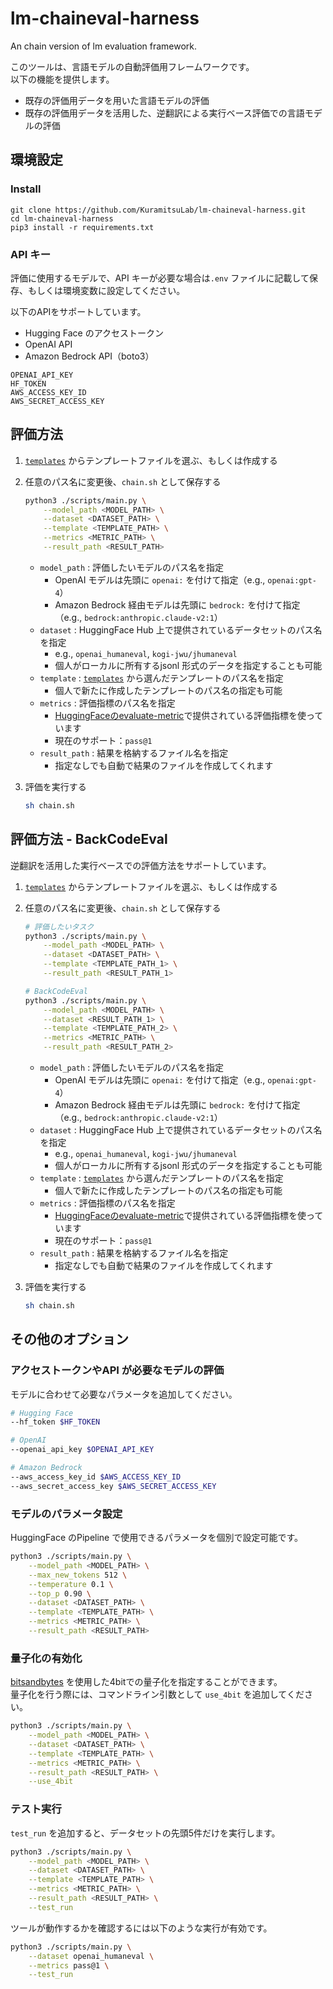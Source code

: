 # lm-chaineval-harness
An chain version of lm evaluation framework.

このツールは、言語モデルの自動評価用フレームワークです。  
以下の機能を提供します。

- 既存の評価用データを用いた言語モデルの評価
- 既存の評価用データを活用した、逆翻訳による実行ベース評価での言語モデルの評価

## 環境設定

### Install

```shell
git clone https://github.com/KuramitsuLab/lm-chaineval-harness.git
cd lm-chaineval-harness
pip3 install -r requirements.txt
```

### API キー

評価に使用するモデルで、API キーが必要な場合は`.env` ファイルに記載して保存、もしくは環境変数に設定してください。

以下のAPIをサポートしています。
- Hugging Face のアクセストークン
- OpenAI API
- Amazon Bedrock API（boto3）

```plaintext:envファイル
OPENAI_API_KEY
HF_TOKEN
AWS_ACCESS_KEY_ID
AWS_SECRET_ACCESS_KEY
```

## 評価方法

1. [`templates`](https://github.com/KuramitsuLab/lm-chaineval-harness/tree/main/templates) からテンプレートファイルを選ぶ、もしくは作成する
2. 任意のパス名に変更後、`chain.sh` として保存する
    ```sh
    python3 ./scripts/main.py \
        --model_path <MODEL_PATH> \
        --dataset <DATASET_PATH> \
        --template <TEMPLATE_PATH> \
        --metrics <METRIC_PATH> \
        --result_path <RESULT_PATH>
    ```
    
    - `model_path` : 評価したいモデルのパス名を指定
        - OpenAI モデルは先頭に `openai:` を付けて指定（e.g., `openai:gpt-4`）
        - Amazon Bedrock 経由モデルは先頭に `bedrock:` を付けて指定（e.g., `bedrock:anthropic.claude-v2:1`）
    - `dataset` : HuggingFace Hub 上で提供されているデータセットのパス名を指定
        - e.g., `openai_humaneval`, `kogi-jwu/jhumaneval`
        - 個人がローカルに所有するjsonl 形式のデータを指定することも可能
    - `template` : [`templates`](https://github.com/KuramitsuLab/lm-chaineval-harness/tree/main/templates) から選んだテンプレートのパス名を指定
        - 個人で新たに作成したテンプレートのパス名の指定も可能
    - `metrics` : 評価指標のパス名を指定
        - [HuggingFaceのevaluate-metric](https://huggingface.co/evaluate-metric)で提供されている評価指標を使っています
        - 現在のサポート：`pass@1`
    - `result_path` : 結果を格納するファイル名を指定
        - 指定なしでも自動で結果のファイルを作成してくれます


3. 評価を実行する
    ```sh
    sh chain.sh
    ```

## 評価方法 - BackCodeEval

逆翻訳を活用した実行ベースでの評価方法をサポートしています。


1. [`templates`](https://github.com/KuramitsuLab/lm-chaineval-harness/tree/main/templates) からテンプレートファイルを選ぶ、もしくは作成する
2. 任意のパス名に変更後、`chain.sh` として保存する
    ```sh
    # 評価したいタスク
    python3 ./scripts/main.py \
        --model_path <MODEL_PATH> \
        --dataset <DATASET_PATH> \
        --template <TEMPLATE_PATH_1> \
        --result_path <RESULT_PATH_1>
    
    # BackCodeEval
    python3 ./scripts/main.py \
        --model_path <MODEL_PATH> \
        --dataset <RESULT_PATH_1> \
        --template <TEMPLATE_PATH_2> \
        --metrics <METRIC_PATH> \
        --result_path <RESULT_PATH_2>
    ```
    
    - `model_path` : 評価したいモデルのパス名を指定
        - OpenAI モデルは先頭に `openai:` を付けて指定（e.g., `openai:gpt-4`）
        - Amazon Bedrock 経由モデルは先頭に `bedrock:` を付けて指定（e.g., `bedrock:anthropic.claude-v2:1`）
    - `dataset` : HuggingFace Hub 上で提供されているデータセットのパス名を指定
        - e.g., `openai_humaneval`, `kogi-jwu/jhumaneval`
        - 個人がローカルに所有するjsonl 形式のデータを指定することも可能
    - `template` : [`templates`](https://github.com/KuramitsuLab/lm-chaineval-harness/tree/main/templates) から選んだテンプレートのパス名を指定
        - 個人で新たに作成したテンプレートのパス名の指定も可能
    - `metrics` : 評価指標のパス名を指定
        - [HuggingFaceのevaluate-metric](https://huggingface.co/evaluate-metric)で提供されている評価指標を使っています
        - 現在のサポート：`pass@1`
    - `result_path` : 結果を格納するファイル名を指定
        - 指定なしでも自動で結果のファイルを作成してくれます


3. 評価を実行する
    ```sh
    sh chain.sh
    ```

## その他のオプション

### アクセストークンやAPI が必要なモデルの評価

モデルに合わせて必要なパラメータを追加してください。

```sh
# Hugging Face
--hf_token $HF_TOKEN

# OpenAI
--openai_api_key $OPENAI_API_KEY

# Amazon Bedrock
--aws_access_key_id $AWS_ACCESS_KEY_ID
--aws_secret_access_key $AWS_SECRET_ACCESS_KEY
```

### モデルのパラメータ設定

HuggingFace のPipeline で使用できるパラメータを個別で設定可能です。  

```sh
python3 ./scripts/main.py \
    --model_path <MODEL_PATH> \
    --max_new_tokens 512 \
    --temperature 0.1 \
    --top_p 0.90 \
    --dataset <DATASET_PATH> \
    --template <TEMPLATE_PATH> \
    --metrics <METRIC_PATH> \
    --result_path <RESULT_PATH>
```

### 量子化の有効化

[bitsandbytes](https://github.com/TimDettmers/bitsandbytes) を使用した4bitでの量子化を指定することができます。  
量子化を行う際には、コマンドライン引数として `use_4bit` を追加してください。

```sh
python3 ./scripts/main.py \
    --model_path <MODEL_PATH> \
    --dataset <DATASET_PATH> \
    --template <TEMPLATE_PATH> \
    --metrics <METRIC_PATH> \
    --result_path <RESULT_PATH> \
    --use_4bit
```

### テスト実行

`test_run` を追加すると、データセットの先頭5件だけを実行します。

```sh
python3 ./scripts/main.py \
    --model_path <MODEL_PATH> \
    --dataset <DATASET_PATH> \
    --template <TEMPLATE_PATH> \
    --metrics <METRIC_PATH> \
    --result_path <RESULT_PATH> \
    --test_run
```

ツールが動作するかを確認するには以下のような実行が有効です。

```sh
python3 ./scripts/main.py \
    --dataset openai_humaneval \
    --metrics pass@1 \
    --test_run
```